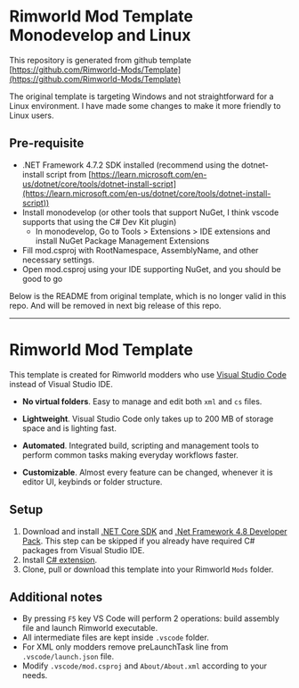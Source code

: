 # Rimworld Mod Template Monodevelop and Linux

This repository is generated from github template [https://github.com/Rimworld-Mods/Template](https://github.com/Rimworld-Mods/Template)

The original template is targeting Windows and not straightforward for a Linux environment. I have made some changes to make it more friendly to Linux users.

## Pre-requisite
- .NET Framework 4.7.2 SDK installed (recommend using the dotnet-install script from [https://learn.microsoft.com/en-us/dotnet/core/tools/dotnet-install-script](https://learn.microsoft.com/en-us/dotnet/core/tools/dotnet-install-script))
- Install monodevelop (or other tools that support NuGet, I think vscode supports that using the C# Dev Kit plugin)
  - In monodevelop, Go to Tools > Extensions > IDE extensions and install NuGet Package Management Extensions
- Fill mod.csproj with RootNamespace, AssemblyName, and other necessary settings.
- Open mod.csproj using your IDE supporting NuGet, and you should be good to go



Below is the README from original template, which is no longer valid in this repo. And will be removed in next big release of this repo.

-------

# Rimworld Mod Template

This template is created for Rimworld modders who use [Visual Studio Code](https://code.visualstudio.com/) instead of Visual Studio IDE.

* __No virtual folders__. Easy to manage and edit both `xml` and `cs` files.

* __Lightweight__. Visual Studio Code only takes up to 200 MB of storage space and is lighting fast.

* __Automated__. Integrated build, scripting and management tools to perform common tasks making everyday workflows faster.

* __Customizable__. Almost every feature can be changed, whenever it is editor UI, keybinds or folder structure.

## Setup
1. Download and install [.NET Core SDK](https://dotnet.microsoft.com/download/dotnet-core) and [.Net Framework 4.8 Developer Pack](https://dotnet.microsoft.com/download/dotnet-framework/net48). This step can be skipped if you already have required C# packages from Visual Studio IDE.
2. Install [C# extension](https://marketplace.visualstudio.com/items?itemName=ms-dotnettools.csharp).
3. Clone, pull or download this template into your Rimworld `Mods` folder.

## Additional notes
* By pressing `F5` key VS Code will perform 2 operations: build assembly file and launch Rimworld executable. 
* All intermediate files are kept inside `.vscode` folder.
* For XML only modders remove preLaunchTask line from `.vscode/launch.json` file.
* Modify `.vscode/mod.csproj` and `About/About.xml` according to your needs.
 
